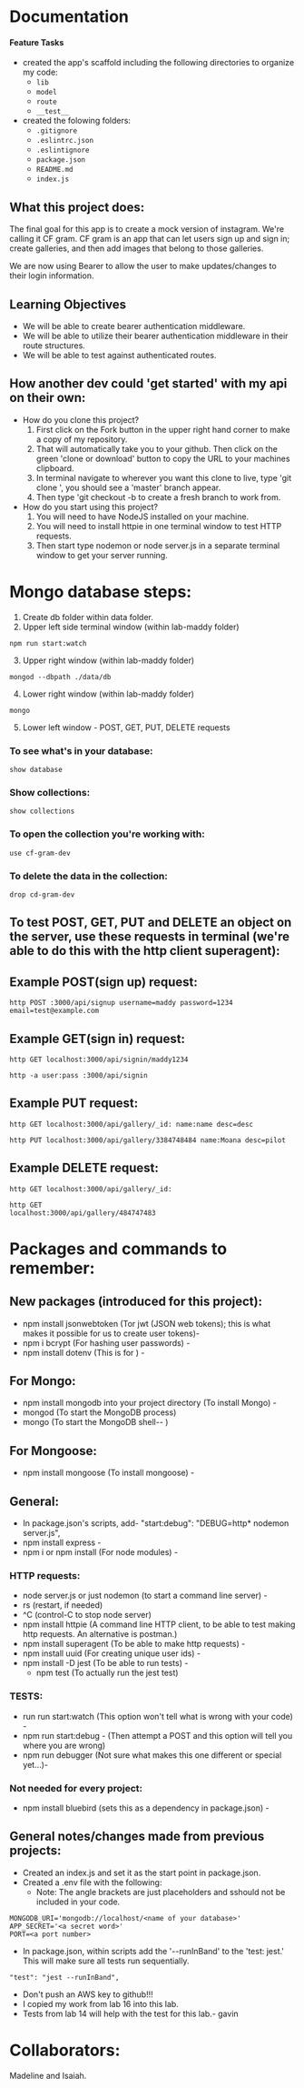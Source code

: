 # Documentation  
#### Feature Tasks  
* created the app's scaffold including the following directories to organize my code:  
  * `lib`  
  * `model`  
  * `route`  
  * `__test__`  
* created the folowing folders:  
  * `.gitignore`  
  * `.eslintrc.json`  
  * `.eslintignore`  
  * `package.json`  
  * `README.md`  
  * `index.js`  

## What this project does:  
The final goal for this app is to create a mock version of instagram. We're calling it CF gram. CF gram is an app that can let users sign up and sign in; create galleries, and then add images that belong to those galleries.  

We are now using Bearer to allow the user to make updates/changes to their login information.  

## Learning Objectives  
* We will be able to create bearer authentication middleware.  
* We will be able to utilize their bearer authentication middleware in their route structures.  
* We will be able to test against authenticated routes.  

## How another dev could 'get started' with my api on their own:  
  - How do you clone this project?  
      1. First click on the Fork button in the upper right hand corner to make a copy of my repository.  
      2. That will automatically take you to your github. Then click on the green 'clone or download' button to copy the URL to your machines clipboard.  
      3. In terminal navigate to wherever you want this clone to live, type 'git clone <this is where you paste the URL you just copied>', you should see a 'master' branch appear.  
      4. Then type 'git checkout -b <branch name of your choosing> to create a fresh branch to work from.  
  - How do you start using this project?
      1. You will need to have NodeJS installed on your machine.  
      2. You will need to install httpie in one terminal window to test HTTP requests.  
      3. Then start type nodemon or node server.js in a separate terminal window to get your server running.  


# Mongo database steps:  
1. Create db folder within data folder.  
2. Upper left side terminal window (within lab-maddy folder)  
```
npm run start:watch
```
3. Upper right window (within lab-maddy folder)  
```
mongod --dbpath ./data/db
```
4. Lower right window (within lab-maddy folder)  
```
mongo
```
5. Lower left window - POST, GET, PUT, DELETE requests  

### To see what's in your database:  
````
show database
````
### Show collections:  
```
show collections
```
### To open the collection you're working with:  
```
use cf-gram-dev
```
### To delete the data in the collection:  
```
drop cd-gram-dev
```

## To test POST, GET, PUT and DELETE an object on the server, use these requests in terminal (we're able to do this with the http client superagent):  


## Example POST(sign up) request:  
```
http POST :3000/api/signup username=maddy password=1234 email=test@example.com
```

## Example GET(sign in) request:  
```
http GET localhost:3000/api/signin/maddy1234
```

```
http -a user:pass :3000/api/signin
```

## Example PUT request:  
```
http GET localhost:3000/api/gallery/_id: name:name desc=desc
```

```
http PUT localhost:3000/api/gallery/3384748484 name:Moana desc=pilot
```

## Example DELETE request:  
```
http GET localhost:3000/api/gallery/_id:
```
```
http GET
localhost:3000/api/gallery/484747483
```

# Packages and commands to remember:
## New packages (introduced for this project):  
- npm install jsonwebtoken (Tor jwt (JSON web tokens); this is what makes it possible for us to create user tokens)-
- npm i bcrypt (For hashing user passwords) -  
- npm install dotenv (This is for ) -  

## For Mongo:  
- npm install mongodb into your project directory (To install Mongo) -  
- mongod (To start the MongoDB process)  
- mongo (To start the MongoDB shell-- )  

## For Mongoose:  
- npm install mongoose (To install mongoose) -  

## General:  
  - In package.json's scripts, add- "start:debug": "DEBUG=http* nodemon server.js",  
  - npm install express -  
  - npm i or npm install (For node modules) -  

### HTTP requests:  
  - node server.js or just nodemon (to start a command line server) -  
  - rs (restart, if needed)  
  - ^C (control-C to stop node server)  
  - npm install httpie (A command line   HTTP client, to be able to test making http requests. An alternative is postman.)  
  - npm install superagent (To be able to make http requests) -  
  - npm install uuid (For creating unique user ids) -  
  - npm install -D jest (To be able to run tests) -  
    - npm test (To actually run the jest test)  

### TESTS:  
  - run run start:watch (This option won't tell what is wrong with your code) -  
  - npm run start:debug - (Then attempt a POST and this option will tell you where you are wrong)  
  - npm run debugger (Not sure what makes this one different or special yet...)-  

### Not needed for every project:  
  - npm install bluebird (sets this as a dependency in package.json) -  

## General notes/changes made from previous projects:  
- Created an index.js and set it as the start point in package.json.  
- Created a .env file with the following:  
  - Note: The angle brackets are just   placeholders and sshould not be included in your code.  

```
MONGODB_URI='mongodb://localhost/<name of your database>'
APP_SECRET='<a secret word>'
PORT=<a port number>
```

- In package.json, within scripts add the '--runInBand' to the 'test: jest.' This will make sure all tests run sequentially.  
```
"test": "jest --runInBand",
```
- Don't push an AWS key to github!!!  
- I copied my work from lab 16 into this lab.  
- Tests from lab 14 will help with the test for this lab.- gavin  

# Collaborators:  
Madeline and Isaiah.  
